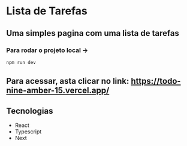 # Lista de Tarefas
## Uma simples pagina com uma lista de tarefas

### Para rodar o projeto local ->
```bash
npm run dev
```
## Para acessar, asta clicar no link:  https://todo-nine-amber-15.vercel.app/

## Tecnologias
- React
- Typescript
- Next

